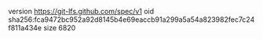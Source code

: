 version https://git-lfs.github.com/spec/v1
oid sha256:fca9472bc952a92d8145b4e69eaccb91a299a5a54a823982fec7c24f811a434e
size 6820
